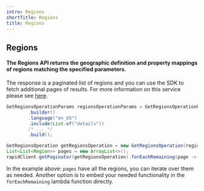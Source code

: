 ```yaml
---
intro: Regions
shortTitle: Regions
title: Regions
---
```

## Regions

#### The Regions API returns the geographic definition and property mappings of regions matching the specified parameters.

The response is a paginated list of regions and you can use the SDK to fetch additional pages of results. For more information on this service please see [here](products/rapid/lodging/geography).

```java
GetRegionsOperationParams regionsOperationParams = GetRegionsOperationParams
        .builder()
        .language("en_US")
        .include(List.of("details"))
        /* ... */
        .build();

GetRegionsOperation getRegionsOperation = new GetRegionsOperation(regionsOperationParams);
List<List<Region>> pages = new ArrayList<>();
rapidClient.getPaginator(getRegionsOperation).forEachRemaining(page -> pages.add(page.getData()));
```
In the example above:
`pages` have all the regions, you can iterate over them as needed.
Another option is to embed your needed functionality in the `forEachRemaining` lambda function directly.
